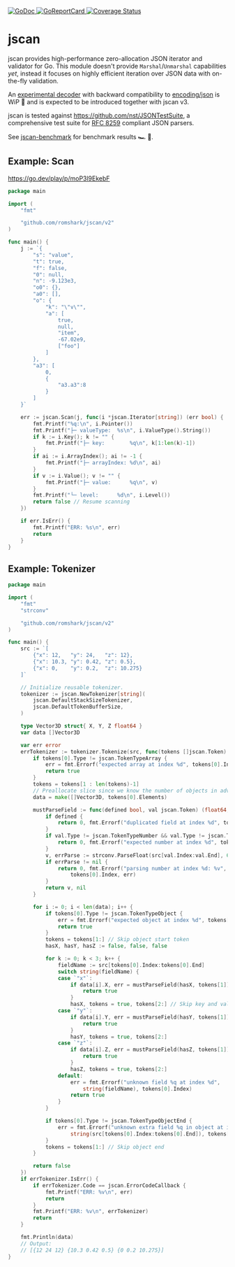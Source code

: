 <a href="https://pkg.go.dev/github.com/romshark/jscan/v2">
    <img src="https://godoc.org/github.com/romshark/jscan/v2?status.svg" alt="GoDoc">
</a>
<a href="https://goreportcard.com/report/github.com/romshark/jscan/v2">
    <img src="https://goreportcard.com/badge/github.com/romshark/jscan/v2" alt="GoReportCard">
</a>
<a href='https://coveralls.io/github/romshark/jscan?branch=main'>
    <img src='https://coveralls.io/repos/github/romshark/jscan/badge.svg?branch=main' alt='Coverage Status' />
</a>


# jscan
jscan provides high-performance zero-allocation JSON iterator and validator for Go. This module doesn't provide `Marshal`/`Unmarshal` capabilities *yet*, instead it focuses on highly efficient iteration over JSON data with on-the-fly validation.

An [experimental decoder](https://github.com/romshark/jscan-experimental-decoder) with backward compatibility to [encoding/json](https://pkg.go.dev/encoding/json) is WiP 🧪 and is expected to be introduced together with jscan v3.

jscan is tested against https://github.com/nst/JSONTestSuite, a comprehensive test suite for [RFC 8259](https://datatracker.ietf.org/doc/html/rfc8259) compliant JSON parsers.

See [jscan-benchmark](https://github.com/romshark/jscan-benchmark) for benchmark results 🏎️ 🏁.

## Example: Scan
https://go.dev/play/p/moP3l9EkebF

```go
package main

import (
	"fmt"

	"github.com/romshark/jscan/v2"
)

func main() {
	j := `{
		"s": "value",
		"t": true,
		"f": false,
		"0": null,
		"n": -9.123e3,
		"o0": {},
		"a0": [],
		"o": {
			"k": "\"v\"",
			"a": [
				true,
				null,
				"item",
				-67.02e9,
				["foo"]
			]
		},
		"a3": [
			0,
			{
				"a3.a3":8
			}
		]
	}`

	err := jscan.Scan(j, func(i *jscan.Iterator[string]) (err bool) {
		fmt.Printf("%q:\n", i.Pointer())
		fmt.Printf("├─ valueType:  %s\n", i.ValueType().String())
		if k := i.Key(); k != "" {
			fmt.Printf("├─ key:        %q\n", k[1:len(k)-1])
		}
		if ai := i.ArrayIndex(); ai != -1 {
			fmt.Printf("├─ arrayIndex: %d\n", ai)
		}
		if v := i.Value(); v != "" {
			fmt.Printf("├─ value:      %q\n", v)
		}
		fmt.Printf("└─ level:      %d\n", i.Level())
		return false // Resume scanning
	})

	if err.IsErr() {
		fmt.Printf("ERR: %s\n", err)
		return
	}
}
```

## Example: Tokenizer

```go
package main

import (
	"fmt"
	"strconv"

	"github.com/romshark/jscan/v2"
)

func main() {
	src := `[
		{"x": 12,   "y": 24,   "z": 12},
		{"x": 10.3, "y": 0.42, "z": 0.5},
		{"x": 0,    "y": 0.2,  "z": 10.275}
	]`

	// Initialize reusable tokenizer.
	tokenizer := jscan.NewTokenizer[string](
		jscan.DefaultStackSizeTokenizer,
		jscan.DefaultTokenBufferSize,
	)

	type Vector3D struct{ X, Y, Z float64 }
	var data []Vector3D

	var err error
	errTokenizer := tokenizer.Tokenize(src, func(tokens []jscan.Token) (errTok bool) {
		if tokens[0].Type != jscan.TokenTypeArray {
			err = fmt.Errorf("expected array at index %d", tokens[0].Index)
			return true
		}
		tokens = tokens[1 : len(tokens)-1]
		// Preallocate slice since we know the number of objects in advance.
		data = make([]Vector3D, tokens[0].Elements)

		mustParseField := func(defined bool, val jscan.Token) (float64, error) {
			if defined {
				return 0, fmt.Errorf("duplicated field at index %d", tokens[0].Index)
			}
			if val.Type != jscan.TokenTypeNumber && val.Type != jscan.TokenTypeInteger {
				return 0, fmt.Errorf("expected number at index %d", tokens[0].Index)
			}
			v, errParse := strconv.ParseFloat(src[val.Index:val.End], 64)
			if errParse != nil {
				return 0, fmt.Errorf("parsing number at index %d: %v",
					tokens[0].Index, err)
			}
			return v, nil
		}

		for i := 0; i < len(data); i++ {
			if tokens[0].Type != jscan.TokenTypeObject {
				err = fmt.Errorf("expected object at index %d", tokens[0].Index)
				return true
			}
			tokens = tokens[1:] // Skip object start token
			hasX, hasY, hasZ := false, false, false

			for k := 0; k < 3; k++ {
				fieldName := src[tokens[0].Index:tokens[0].End]
				switch string(fieldName) {
				case `"x"`:
					if data[i].X, err = mustParseField(hasX, tokens[1]); err != nil {
						return true
					}
					hasX, tokens = true, tokens[2:] // Skip key and value
				case `"y"`:
					if data[i].Y, err = mustParseField(hasY, tokens[1]); err != nil {
						return true
					}
					hasY, tokens = true, tokens[2:]
				case `"z"`:
					if data[i].Z, err = mustParseField(hasZ, tokens[1]); err != nil {
						return true
					}
					hasZ, tokens = true, tokens[2:]
				default:
					err = fmt.Errorf("unknown field %q at index %d",
						string(fieldName), tokens[0].Index)
					return true
				}
			}

			if tokens[0].Type != jscan.TokenTypeObjectEnd {
				err = fmt.Errorf("unknown extra field %q in object at index %d",
					string(src[tokens[0].Index:tokens[0].End]), tokens[0].Index)
			}
			tokens = tokens[1:] // Skip object end
		}

		return false
	})
	if errTokenizer.IsErr() {
		if errTokenizer.Code == jscan.ErrorCodeCallback {
			fmt.Printf("ERR: %v\n", err)
			return
		}
		fmt.Printf("ERR: %v\n", errTokenizer)
		return
	}

	fmt.Println(data)
	// Output:
	// [{12 24 12} {10.3 0.42 0.5} {0 0.2 10.275}]
}
```
